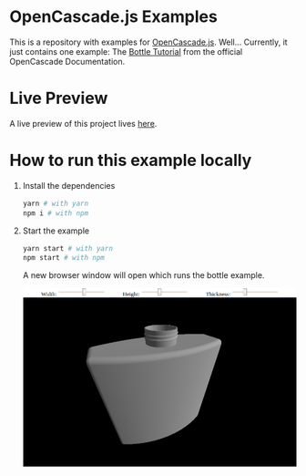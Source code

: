 # OpenCascade.js Examples

This is a repository with examples for [OpenCascade.js](https://github.com/donalffons/opencascade.js). Well... Currently, it just contains one example: The [Bottle Tutorial](https://www.opencascade.com/doc/occt-7.4.0/overview/html/occt__tutorial.html) from the official OpenCascade Documentation.

# Live Preview

A live preview of this project lives [here](https://donalffons.github.io/opencascade.js-examples/).

# How to run this example locally

1. Install the dependencies

    ```sh
    yarn # with yarn
    npm i # with npm
    ```

2. Start the example

    ```sh
    yarn start # with yarn
    npm start # with npm
    ```

    A new browser window will open which runs the bottle example.

    ![](screenshot.png)
